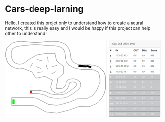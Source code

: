 Cars-deep-larning
======

Hello, I created this projet only to understand how to create a neural network, this is really easy and I would be happy if this project can help other to understand!

![alt text](https://raw.githubusercontent.com/DylanDelaporte/cars-dl/master/screenshots/overview.png)

